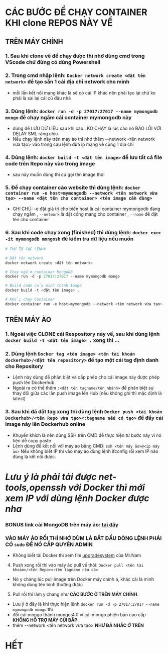 # CÁC BƯỚC ĐỂ CHẠY CONTAINER KHI clone REPOS NÀY VỀ
## TRÊN MÁY CHÍNH
### 1. Sau khi clone về để chạy được thì nhớ dùng cmd trong VScode chứ đừng có dùng Powershell
### 2. Trong cmd nhập lệnh: ```Docker network create <đặt tên network>``` để tạo sẵn 1 cái địa chỉ network cho mình
* mỗi lần kết nối mạng khác là sẽ có cái IP khác nên phải tạo lại chứ ko phải là sài lại cái cũ đâu nhá
### 3. Dùng lệnh: ```docker run -d -p 27017:27017 --name mymongodb mongo``` để chạy ngầm cái container mymongodb này
* dùng để LƯU DỮ LIỆU sau khi cào.. KO CHẠY là lúc cào nó BÁO LỖI VỚI DELAY SML ráng chịu
* Nếu chạy lệnh này trên máy ảo thì nhớ thêm --network <tên network vừa tạo> vào trong câu lệnh đưa ip mạng về cùng 1 địa chỉ
### 4. Dùng lệnh: ```docker build -t <đặt tên image>``` để lưu tất cả file code trên Repo này vào trong image
* sau này muốn dùng thì cứ gọi tên image thôi
### 5. Để chạy container cào website thì dùng lệnh: ```docker container run -e host=mymongodb --network <tên network vừa tạo> --name <đặt tên cho container> <tên image cần dùng>```
* GHI CHÚ: -e đặt giá trị cho biến host là cái container mymongodb đang chạy ngầm , ```--network``` là đặt cổng mạng cho container , ```--name``` để đặt tên cho container
### 6. Sau khi code chạy xong (finished) thì dùng lệnh: ```docker exec -it mymongodb mongosh``` để kiểm tra dữ liệu nếu muốn
```python
# THỨ TỰ CÁC LỆNH#

# Đặt tên network
docker network create <đặt tên network>

# Chạy ngầm container MongoDB
docker run -d -p 27017:27017 --name mymongodb mongo

# Build code của mình thành Image
docker build -t <đặt tên image> .

# Khởi chạy Container
docker container run -e host=mymongodb --network <tên network vừa tạo> --name <đặt tên cho container> <tên image cần dùng>
```

## TRÊN MÁY ẢO

### 1. Ngoài việc CLONE cái Respository này về, sau khi dùng lệnh ```docker build -t <đặt tên image> .``` xong thì ...
### 2. Dùng lệnh ```Docker tag <tên image> <tên tài khoản dockerhub>/<đặt tên repository>``` để tạo một cái tag định danh cho Repository
* Lệnh này dùng để phân biệt và cấp phép cho cái image này được phép push lên Dockerhub
* Ngoài ra có thể thêm ```:<đặt tên tagname/tên nhánh>``` để phân biệt sự thay đổi giữa các lần push image lên Hub (nếu không ghi thì mặc định là latest)
### 3. Sau khi đã đặt tag xong thì dùng lệnh ```Docker push <tài khoản Dockerhub>/<tên Repo vừa tạo><:tagname nếu có tạo>``` để đẩy cái image này lên Dockerhub online

* Khuyến khích là nên dùng SSH trên CMD để thực hiện từ bước này vì nó tiện dễ copy paste
* Lệnh dùng để kết nối với máy ảo bằng CMD: ```ssh <tên máy ảo>@<ip máy ảo>``` Nếu không biết IP thì vào máy ảo dùng lệnh ifconfig rồi xem IP nào đúng là kết nối được.
# *Lưu ý là phải tải được net-tools,openssh với Docker thì mới xem IP với dùng lệnh Docker được nha*
### BONUS link cài MongoDB trên máy ảo: [tại đây](https://www.mongodb.com/docs/v4.4/tutorial/install-mongodb-on-ubuntu/)
### VÀO MÁY ẢO RỒI THÌ NHỚ DÙM LÀ BẮT ĐẦU DÒNG LỆNH PHẢI CÓ ```sudo``` ĐỂ NÓ CẤP QUYỀN ADMIN

* Không biết tải Docker thì xem file [upgradesystem](https://github.com/0934125933/PTLDSource/blob/main/upgradesystem) của Mr.Nam
4. Push xong rồi thì vào máy ảo pull về thôi: ```Docker pull <tên tài khoản>/<tên Repo><:tên tagname nếu có>```
* Nó y chang lúc pull image trên Docker máy chính á, khác cái là mình không dùng tên bình thường được
5. Pull rồi thì làm y chang như **CÁC BƯỚC Ở TRÊN MÁY CHÍNH**.
* Lưu ý ở đây là khi thực hiện lệnh ```docker run -d -p 27017:27017 --name mymongodb mongo``` thì
* đổi cái mongo thành mongo:4.0 vì cái mongo phiên bản cao cấp **KHÔNG HỖ TRỢ MÁY CÙI BẮP**
* thêm --network <tên network vừa tạo> **NHƯ ĐÃ NHẮC Ở TRÊN**

# HẾT
